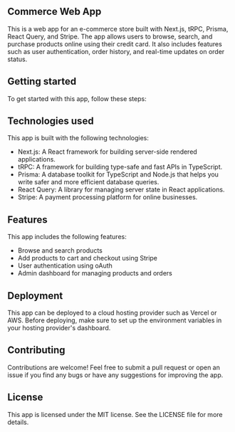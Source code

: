 ## Commerce Web App
This is a web app for an e-commerce store built with Next.js, tRPC, Prisma, React Query, and Stripe. The app allows users to browse, search, and purchase products online using their credit card. It also includes features such as user authentication, order history, and real-time updates on order status.

## Getting started
To get started with this app, follow these steps:

## Technologies used
This app is built with the following technologies:

- Next.js: A React framework for building server-side rendered applications.
- tRPC: A framework for building type-safe and fast APIs in TypeScript.
- Prisma: A database toolkit for TypeScript and Node.js that helps you write safer and more efficient database queries.
- React Query: A library for managing server state in React applications.
- Stripe: A payment processing platform for online businesses.

## Features
This app includes the following features:

- Browse and search products
- Add products to cart and checkout using Stripe
- User authentication using oAuth
- Admin dashboard for managing products and orders


## Deployment
This app can be deployed to a cloud hosting provider such as Vercel or AWS. Before deploying, make sure to set up the environment variables in your hosting provider's dashboard.

## Contributing
Contributions are welcome! Feel free to submit a pull request or open an issue if you find any bugs or have any suggestions for improving the app.

## License
This app is licensed under the MIT license. See the LICENSE file for more details.
